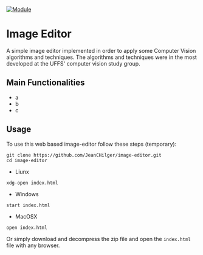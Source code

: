 [![Module](https://img.shields.io/badge/module-opencvjs-orange.svg?style=flat
)](https://docs.opencv.org/3.4/df/df7/tutorial_js_table_of_contents_setup.html "OpecvJS Tutorials")

# Image Editor

A simple image editor implemented in order to apply some Computer Vision algorithms and techniques.
The algorithms and techniques were in the most developed at the UFFS' computer vision study group.

## Main Functionalities

- a
- b
- c

## Usage

To use this web based image-editor follow these steps (temporary):
```
git clone https://github.com/JeanCHilger/image-editor.git
cd image-editor
```
- Liunx
```
xdg-open index.html
```
- Windows
```
start index.html
```
- MacOSX
```
open index.html
```

Or simply download and decompress the zip file and open the `index.html` file with any browser.
